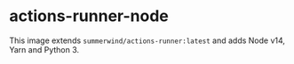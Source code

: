# actions-runner-node
This image extends `summerwind/actions-runner:latest` and adds Node v14, Yarn and Python 3.
